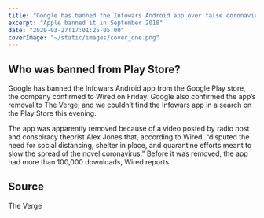 ```yaml
---
title: "Google has banned the Infowars Android app over false coronavirus claims"
excerpt: "Apple banned it in September 2018"
date: "2020-03-27T17:01:25-05:00"
coverImage: "~/static/images/cover_one.png"
---
```


## Who was banned from Play Store?

Google has banned the Infowars Android app from the Google Play store, the company confirmed to Wired on Friday. Google also confirmed the app’s removal to The Verge, and we couldn’t find the Infowars app in a search on the Play Store this evening.

The app was apparently removed because of a video posted by radio host and conspiracy theorist Alex Jones that, according to Wired, “disputed the need for social distancing, shelter in place, and quarantine efforts meant to slow the spread of the novel coronavirus.” Before it was removed, the app had more than 100,000 downloads, Wired reports.

## Source

The Verge